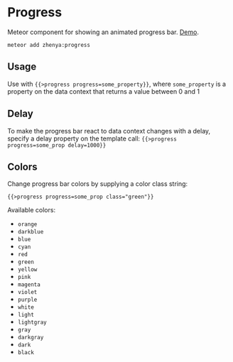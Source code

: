 # Progress

Meteor component for showing an animated progress bar. [Demo](http://progress.zhenya.co).
```
meteor add zhenya:progress
```

## Usage

Use with `{{>progress progress=some_property}}`, where `some_property` is a property on the data context that returns a value between 0 and 1

## Delay

To make the progress bar react to data context changes with a delay, specify a delay property on the template call: `{{>progress progress=some_prop delay=1000}}`

## Colors

Change progress bar colors by supplying a color class string:
```
{{>progress progress=some_prop class="green"}}
```
Available colors:

- `orange`
- `darkblue`
- `blue`
- `cyan`
- `red`
- `green`
- `yellow`
- `pink`
- `magenta`
- `violet`
- `purple`
- `white`
- `light`
- `lightgray`
- `gray`
- `darkgray`
- `dark`
- `black`

